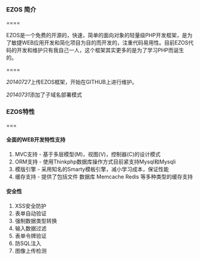 <h3>EZOS 简介</h3>
====
<p>EZOS是一个免费的开源的，快速，简单的面向对象的轻量级PHP开发框架，是为了敏捷WEB应用开发和简化项目为目的而开发的，注重代码易用性。目前EZOS代码的开发和维护只有我自己一人，这个框架其实更多的是为了学习PHP而诞生的。</p>
====
<p> <em>20140727</em>上传EZOS框架，开始在GITHUB上进行维护。</p>
<p> <em>20140731</em>添加了子域名部署模式</p>

<h3>EZOS特性</h3>
===
<h4>全面的WEB开发特性支持</h4>
<ol>
    <li>MVC支持 - 基于多层模型(M)，视图(V)，控制器(C)的设计模式</li>
    <li>ORM支持 - 使用Thinkphp数据库操作方式目前紧支持Mysql和Mysqli</li>
    <li>模版引擎 - 采用知名的Smarty模板引擎，减小学习成本，保证性能</li>
    <li>缓存支持 - 提供了包括文件 数据库 Memcache Redis 等多种类型的缓存支持</li>
</ol>
<h4>安全性</h4>
<ol>
    <li>XSS安全防护</li>
    <li>表单自动验证</li>
    <li>强制数据类型转换</li>
    <li>输入数据过滤</li>
    <li>表单令牌验证</li>
    <li>防SQL注入</li>
    <li>图像上传检测</li>
</ol>
